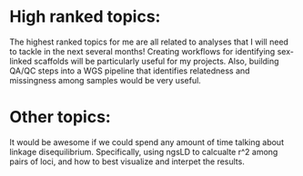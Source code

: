 # High ranked topics:
The highest ranked topics for me are all related to analyses that I will need to tackle in the next several months!
Creating workflows for identifying sex-linked scaffolds will be particularly useful for my projects.
Also, building QA/QC steps into a WGS pipeline that identifies relatedness and missingness among samples would be very useful.

# Other topics:
It would be awesome if we could spend any amount of time talking about linkage disequilibrium. Specifically, using ngsLD to calcualte r^2 among pairs of loci, and how to best visualize and interpet the results.
